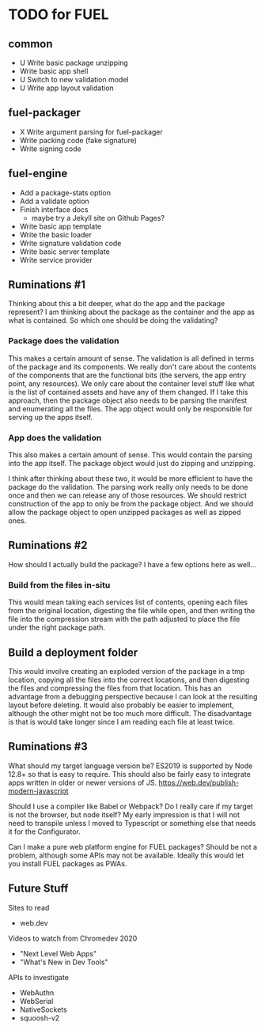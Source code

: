 # TODO for FUEL

## common

- U Write basic package unzipping
- Write basic app shell
- U Switch to new validation model
- U Write app layout validation

## fuel-packager

- X Write argument parsing for fuel-packager
- Write packing code (fake signature)
- Write signing code

## fuel-engine

- Add a package-stats option
- Add a validate option
- Finish interface docs
  - maybe try a Jekyll site on Github Pages?
- Write basic app template
- Write the basic loader
- Write signature validation code
- Write basic server template
- Write service provider

## Ruminations #1

Thinking about this a bit deeper, what do the app and the package represent?
I am thinking about the package as the container and the app as what is contained.
So which one should be doing the validating?

### Package does the validation

This makes a certain amount of sense. The validation is all defined in terms of the package and its components. We really don't care about the contents of the components that are the functional bits (the servers, the app entry point, any resources). We only care about the container level stuff like what is the list of contained assets and have any of them changed. If I take this approach, then the package object also needs to be parsing the manifest and enumerating all the files. The app object would only be responsible for serving up the apps itself.

### App does the validation

This also makes a certain amount of sense. This would contain the parsing into the app itself. The package object would just do zipping and unzipping.

I think after thinking about these two, it would be more efficient to have the package do the validation. The parsing work really only needs to be done once and then we can release any of those resources. We should restrict construction of the app to only be from the package object. And we should allow the package object to open unzipped packages as well as zipped ones.

## Ruminations #2

How should I actually build the package? I have a few options here as well...

### Build from the files in-situ

This would mean taking each services list of contents, opening each files from the original location, digesting the file while open, and then writing the file into the compression stream with the path adjusted to place the file under the right package path.

## Build a deployment folder

This would involve creating an exploded version of the package in a tmp location, copying all the files into the correct locations, and then digesting the files and compressing the files from that location. This has an advantage from a debugging perspective because I can look at the resulting layout before deleting. It would also probably be easier to implement, although the other might not be too much more difficult. The disadvantage is that is would take longer since I am reading each file at least twice.

## Ruminations #3

What should my target language version be? ES2019 is supported by Node 12.8+ so that is easy to require. This should also be fairly easy to integrate apps written in older or newer versions of JS. https://web.dev/publish-modern-javascript

Should I use a compiler like Babel or Webpack? Do I really care if my target is not the browser, but node itself? My early impression is that I will not need to transpile unless I moved to Typescript or something else that needs it for the Configurator.

Can I make a pure web platform engine for FUEL packages? Should be not a problem, although some APIs may not be available.
Ideally this would let you install FUEL packages as PWAs.

## Future Stuff

Sites to read

- web.dev

Videos to watch from Chromedev 2020

- "Next Level Web Apps"
- "What's New in Dev Tools"

APIs to investigate

- WebAuthn
- WebSerial
- NativeSockets
- squoosh-v2
